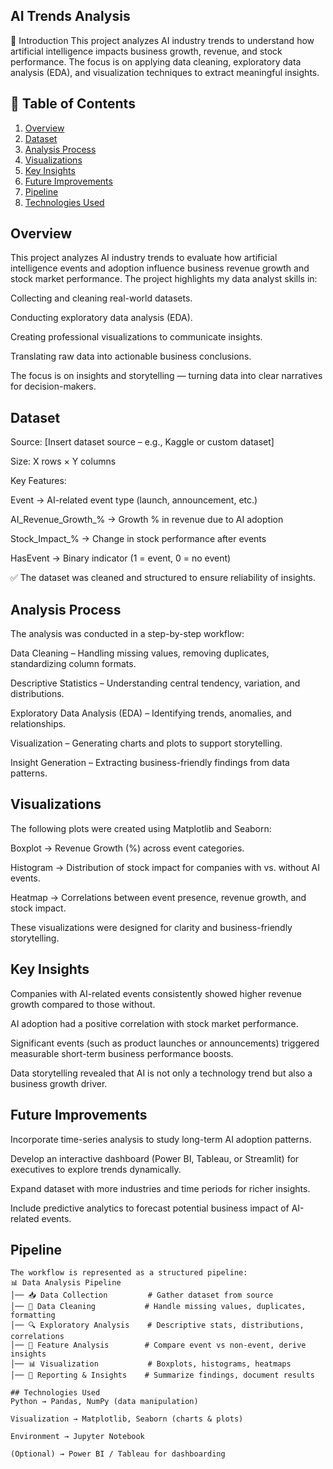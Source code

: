 ## AI Trends Analysis
🔹 Introduction
This project analyzes AI industry trends to understand how artificial intelligence impacts business growth, revenue, and stock performance. The focus is on applying data cleaning, exploratory data analysis (EDA), and visualization techniques to extract meaningful insights.

## 📑 Table of Contents  
1. [Overview](#overview)  
2. [Dataset](#dataset)  
3. [Analysis Process](#analysis-process)  
5. [Visualizations](#visualizations)
6. [Key Insights](#key-insights)
7. [Future Improvements](#future-improvements)
8. [Pipeline](#pipeline)
9. [Technologies Used](#technologies-used)  

## Overview

This project analyzes AI industry trends to evaluate how artificial intelligence events and adoption influence business revenue growth and stock market performance.
The project highlights my data analyst skills in:

Collecting and cleaning real-world datasets.

Conducting exploratory data analysis (EDA).

Creating professional visualizations to communicate insights.

Translating raw data into actionable business conclusions.

The focus is on insights and storytelling — turning data into clear narratives for decision-makers.

## Dataset

Source: [Insert dataset source – e.g., Kaggle or custom dataset]

Size: X rows × Y columns

Key Features:

Event → AI-related event type (launch, announcement, etc.)

AI_Revenue_Growth_% → Growth % in revenue due to AI adoption

Stock_Impact_% → Change in stock performance after events

HasEvent → Binary indicator (1 = event, 0 = no event)

✅ The dataset was cleaned and structured to ensure reliability of insights.

## Analysis Process

The analysis was conducted in a step-by-step workflow:

Data Cleaning – Handling missing values, removing duplicates, standardizing column formats.

Descriptive Statistics – Understanding central tendency, variation, and distributions.

Exploratory Data Analysis (EDA) – Identifying trends, anomalies, and relationships.

Visualization – Generating charts and plots to support storytelling.

Insight Generation – Extracting business-friendly findings from data patterns.

## Visualizations
The following plots were created using Matplotlib and Seaborn:

Boxplot → Revenue Growth (%) across event categories.

Histogram → Distribution of stock impact for companies with vs. without AI events.

Heatmap → Correlations between event presence, revenue growth, and stock impact.

These visualizations were designed for clarity and business-friendly storytelling.

## Key Insights
Companies with AI-related events consistently showed higher revenue growth compared to those without.

AI adoption had a positive correlation with stock market performance.

Significant events (such as product launches or announcements) triggered measurable short-term business performance boosts.

Data storytelling revealed that AI is not only a technology trend but also a business growth driver.

## Future Improvements
Incorporate time-series analysis to study long-term AI adoption patterns.

Develop an interactive dashboard (Power BI, Tableau, or Streamlit) for executives to explore trends dynamically.

Expand dataset with more industries and time periods for richer insights.

Include predictive analytics to forecast potential business impact of AI-related events.


## Pipeline
```
The workflow is represented as a structured pipeline:
📊 Data Analysis Pipeline
│── 📥 Data Collection         # Gather dataset from source
│── 🧹 Data Cleaning           # Handle missing values, duplicates, formatting
│── 🔍 Exploratory Analysis    # Descriptive stats, distributions, correlations
│── 📑 Feature Analysis        # Compare event vs non-event, derive insights
│── 📊 Visualization           # Boxplots, histograms, heatmaps
│── 📝 Reporting & Insights    # Summarize findings, document results

## Technologies Used
Python → Pandas, NumPy (data manipulation)

Visualization → Matplotlib, Seaborn (charts & plots)

Environment → Jupyter Notebook

(Optional) → Power BI / Tableau for dashboarding

